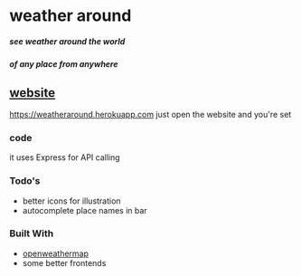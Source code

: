 # weather around
##### see weather around the world
##### of any place from anywhere
 [website](https://weatheraround.herokuapp.com)
 - 
 https://weatheraround.herokuapp.com
just open the website and you're set 
### code
it uses Express for API calling
### Todo's 
- better icons for illustration
- autocomplete place names in bar
### Built With
* [openweathermap](https://openweathermap.org/current)
* some better frontends

